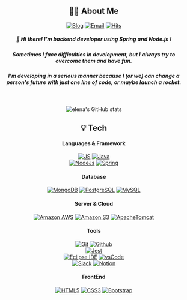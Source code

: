 
<!--
**apple3355/apple3355** is a ✨ _special_ ✨ repository because its `README.md` (this file) appears on your GitHub profile.

Here are some ideas to get you started:

- 🔭 I’m currently working on ...
- 🌱 I’m currently learning ...
- 👯 I’m looking to collaborate on ...
- 🤔 I’m looking for help with ...
- 💬 Ask me about ...
- 📫 How to reach me: ...
- 😄 Pronouns: ...
- ⚡ Fun fact: ...
-->

<!--![header](https://capsule-render.vercel.app/api?type=rounded&color=373d49&height=200&section=header&text=👉EUNJI%20BAE🖥&fontSize=70) 
-->
<div align="center">

## 👩‍💻 About Me
[![Blog](https://img.shields.io/badge/Blog-000000?style=flat&logo=Bloglovin&logoColor=white)](https://create-something-from-nothing.tistory.com) [![Email](https://img.shields.io/badge/creative.apme@gmail.com-EA4335?style=flat&logo=Gmail&logoColor=white)](https://github.com/apple3355)
[![Hits](https://hits.seeyoufarm.com/api/count/incr/badge.svg?url=https%3A%2F%2Fgithub.com%2Fhttps%3A%2F%2Fgithub.com%2Fapple3355&count_bg=%2379C83D&title_bg=%230C9E2D&icon=&icon_color=%23E7E7E7&title=Today&edge_flat=false)](https://github.com/apple3355)
  
##### 👋 Hi there! I'm backend developer using Spring and Node.js ! 
##### Sometimes I face difficulties in development, but I always try to overcome them and have fun.
##### I'm developing in a serious manner because I (or we) can change a person's future with just one line of code, or maybe launch a rocket. 
&nbsp;

![elena's GitHub stats](https://github-readme-stats.vercel.app/api?username=apple3355&show_icons=true&theme=prussian)


## 💡 Tech
#### Languages & Framework

[![JS](https://img.shields.io/badge/JavaScript-F7DF1E?style=flat&logo=JavaScript&logoColor=white)](https://github.com/apple3355)   [![Java](https://img.shields.io/badge/Java-007396?style=flat&logo=Java&logoColor=white)](https://github.com/apple3355) <br>
[![NodeJs](https://img.shields.io/badge/Node.js-339933?style=flat&logo=Node.js&logoColor=white)](https://github.com/apple3355) [![Spring](https://img.shields.io/badge/Spring-6DB33F?style=flat&logo=Spring&logoColor=white)](https://github.com/apple3355) <br>

#### Database
[![MongoDB](https://img.shields.io/badge/MongoDB-47A248?style=flat&logo=MongoDB&logoColor=white)](https://github.com/apple3355)
[![PostgreSQL](https://img.shields.io/badge/PostgreSQL-4169E1?style=flat&logo=PostgreSQL&logoColor=white)](https://github.com/apple3355) 
[![MySQL](https://img.shields.io/badge/MySQL-4479A1?style=flat&logo=MySQL&logoColor=white)](https://github.com/apple3355) 

#### Server & Cloud
[![Amazon AWS](https://img.shields.io/badge/AmazonAWS-232F3E?style=flat&logo=AmazonAWS&logoColor=white)](https://github.com/apple3355)
[![Amazon S3](https://img.shields.io/badge/AmazonS3-569A31?style=flat&logo=AmazonS3&logoColor=white)](https://github.com/apple3355) 
[![ApacheTomcat](https://img.shields.io/badge/Tomcat-F8DC75?style=flat&logo=ApacheTomcat&logoColor=white)](https://github.com/apple3355) 

#### Tools
[![Git](https://img.shields.io/badge/Git-F05032?style=flat&logo=Git&logoColor=white)](https://github.com/apple3355) [![Github](https://img.shields.io/badge/Github-181717?style=flat&logo=Github&logoColor=white)](https://github.com/apple3355) <br>
[![Jest](https://img.shields.io/badge/Jest-FBBA00?style=flat&logo=Jest&logoColor=white)](https://github.com/apple3355) <br>
[![Eclipse IDE](https://img.shields.io/badge/EclipseIDE-2C2255?style=flat&logo=EclipseIDE&logoColor=white)](https://github.com/apple3355) [![vsCode](https://img.shields.io/badge/VSCode-007ACC?style=flat&logo=VisualStudioCode&logoColor=white)](https://github.com/apple3355) <br>
[![Slack](https://img.shields.io/badge/Slack-4A154B?style=flat&logo=Slack&logoColor=white)](https://github.com/apple3355)  [![Notion](https://img.shields.io/badge/Notion-000000?style=flat&logo=Notion&logoColor=white)](https://github.com/apple3355) 

#### FrontEnd 
[![HTML5](https://img.shields.io/badge/HTML5-E34F26?style=flat&logo=HTML5&logoColor=white)](https://github.com/apple3355) [![CSS3](https://img.shields.io/badge/CSS3-1572B6?style=flat&logo=CSS3&logoColor=white)](https://github.com/apple3355) [![Bootstrap](https://img.shields.io/badge/Bootstrap-7952B3?style=flat&logo=Bootstrap&logoColor=white)](https://github.com/apple3355)   

  
  
</div>
